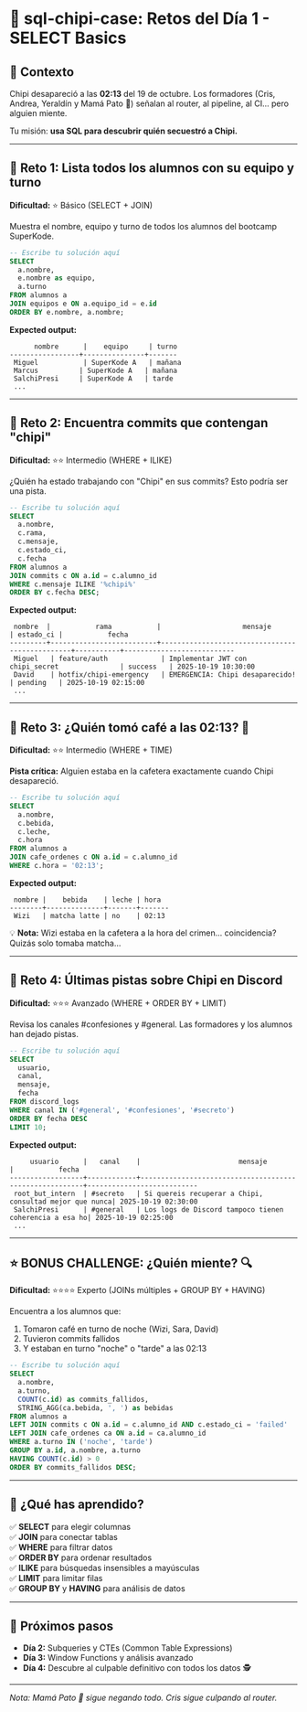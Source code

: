 # 🐼 sql-chipi-case: Retos del Día 1 - SELECT Basics

## 📖 Contexto
Chipi desapareció a las **02:13** del 19 de octubre. Los formadores (Cris, Andrea, Yeraldín y Mamá Pato 🦆) señalan al router, al pipeline, al CI... pero alguien miente.

Tu misión: **usa SQL para descubrir quién secuestró a Chipi.**

---

## 🎯 Reto 1: Lista todos los alumnos con su equipo y turno
**Dificultad:** ⭐ Básico (SELECT + JOIN)

Muestra el nombre, equipo y turno de todos los alumnos del bootcamp SuperKode.

```sql
-- Escribe tu solución aquí
SELECT 
  a.nombre, 
  e.nombre as equipo, 
  a.turno 
FROM alumnos a 
JOIN equipos e ON a.equipo_id = e.id 
ORDER BY e.nombre, a.nombre;
```

**Expected output:**
```
      nombre      |    equipo     | turno
-----------------+---------------+-------
 Miguel           | SuperKode A   | mañana
 Marcus          | SuperKode A   | mañana
 SalchiPresi     | SuperKode A   | tarde
 ...
```

---

## 🎯 Reto 2: Encuentra commits que contengan "chipi"
**Dificultad:** ⭐⭐ Intermedio (WHERE + ILIKE)

¿Quién ha estado trabajando con "Chipi" en sus commits? Esto podría ser una pista.

```sql
-- Escribe tu solución aquí
SELECT 
  a.nombre, 
  c.rama, 
  c.mensaje, 
  c.estado_ci, 
  c.fecha 
FROM alumnos a 
JOIN commits c ON a.id = c.alumno_id 
WHERE c.mensaje ILIKE '%chipi%' 
ORDER BY c.fecha DESC;
```

**Expected output:**
```
 nombre  |           rama           |                    mensaje                     | estado_ci |           fecha
---------+--------------------------+------------------------------------------------+-----------+---------------------------
 Miguel   | feature/auth             | Implementar JWT con chipi_secret               | success   | 2025-10-19 10:30:00
 David    | hotfix/chipi-emergency   | EMERGENCIA: Chipi desaparecido!                | pending   | 2025-10-19 02:15:00
 ...
```

---

## 🎯 Reto 3: ¿Quién tomó café a las 02:13? 🚨
**Dificultad:** ⭐⭐ Intermedio (WHERE + TIME)

**Pista crítica:** Alguien estaba en la cafetera exactamente cuando Chipi desapareció.

```sql
-- Escribe tu solución aquí
SELECT 
  a.nombre, 
  c.bebida, 
  c.leche, 
  c.hora 
FROM alumnos a 
JOIN cafe_ordenes c ON a.id = c.alumno_id 
WHERE c.hora = '02:13';
```

**Expected output:**
```
 nombre |    bebida    | leche | hora
--------+--------------+-------+-------
 Wizi   | matcha latte | no    | 02:13
```

💡 **Nota:** Wizi estaba en la cafetera a la hora del crimen... coincidencia? Quizás solo tomaba matcha...

---

## 🎯 Reto 4: Últimas pistas sobre Chipi en Discord
**Dificultad:** ⭐⭐⭐ Avanzado (WHERE + ORDER BY + LIMIT)

Revisa los canales #confesiones y #general. Las formadores y los alumnos han dejado pistas.

```sql
-- Escribe tu solución aquí
SELECT 
  usuario, 
  canal, 
  mensaje, 
  fecha 
FROM discord_logs 
WHERE canal IN ('#general', '#confesiones', '#secreto') 
ORDER BY fecha DESC 
LIMIT 10;
```

**Expected output:**
```
     usuario      |   canal    |                        mensaje                         |           fecha
------------------+------------+--------------------------------------------------------+---------------------------
 root_but_intern  | #secreto   | Si quereis recuperar a Chipi, consultad mejor que nunca| 2025-10-19 02:30:00
 SalchiPresi      | #general   | Los logs de Discord tampoco tienen coherencia a esa ho| 2025-10-19 02:25:00
 ...
```

---

## ⭐ BONUS CHALLENGE: ¿Quién miente? 🔍
**Dificultad:** ⭐⭐⭐⭐ Experto (JOINs múltiples + GROUP BY + HAVING)

Encuentra a los alumnos que:
1. Tomaron café en turno de noche (Wizi, Sara, David) 
2. Tuvieron commits fallidos
3. Y estaban en turno "noche" o "tarde" a las 02:13

```sql
-- Escribe tu solución aquí
SELECT 
  a.nombre, 
  a.turno, 
  COUNT(c.id) as commits_fallidos, 
  STRING_AGG(ca.bebida, ', ') as bebidas 
FROM alumnos a 
LEFT JOIN commits c ON a.id = c.alumno_id AND c.estado_ci = 'failed' 
LEFT JOIN cafe_ordenes ca ON a.id = ca.alumno_id 
WHERE a.turno IN ('noche', 'tarde') 
GROUP BY a.id, a.nombre, a.turno 
HAVING COUNT(c.id) > 0 
ORDER BY commits_fallidos DESC;
```

---

## 🏁 ¿Qué has aprendido?

✅ **SELECT** para elegir columnas  
✅ **JOIN** para conectar tablas  
✅ **WHERE** para filtrar datos  
✅ **ORDER BY** para ordenar resultados  
✅ **ILIKE** para búsquedas insensibles a mayúsculas  
✅ **LIMIT** para limitar filas  
✅ **GROUP BY** y **HAVING** para análisis de datos  

---

## 🔮 Próximos pasos
- **Día 2:** Subqueries y CTEs (Common Table Expressions)
- **Día 3:** Window Functions y análisis avanzado
- **Día 4:** Descubre al culpable definitivo con todos los datos 🕵️

---

*Nota: Mamá Pato 🦆 sigue negando todo. Cris sigue culpando al router.*
